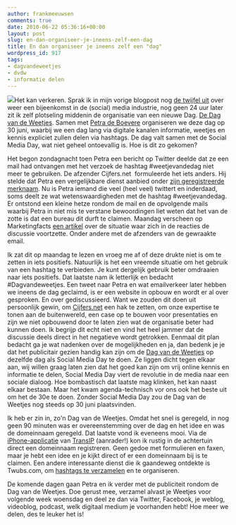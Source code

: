 ```yaml
---
author: frankmeeuwsen
comments: true
date: 2010-06-22 05:36:16+00:00
layout: post
slug: en-dan-organiseer-je-ineens-zelf-een-dag
title: En dan organiseer je ineens zelf een "dag"
wordpress_id: 917
tags:
- dagvandeweetjes
- dvdw
- informatie delen
---
```


[![](http://farm4.static.flickr.com/3121/3180236074_608666c955.jpg)](http://www.flickr.com/photos/grafixer/3180236074/)Het kan verkeren. Sprak ik in mijn vorige blogpost nog [de twijfel uit](http://incredibleadventure.nl/) over weer een bijeenkomst in de (social) media industrie, nog geen 24 uur later zit ik zelf plotseling middenin de organisatie van een nieuwe Dag. [De Dag van de Weetjes](http://www.dagvandeweetjes.nl/). Samen met [Petra de Boevere](http://www.twitter.com/slijterijmeisje) organiseren we deze dag op 30 juni, waarbij we een dag lang via digitale kanalen informatie, weetjes en kennis expliciet zullen delen via hashtags. De dag valt samen met de Social Media Day, wat niet geheel ontoevallig is. Hoe is dit zo gekomen?

Het begon zondagnacht toen Petra een bericht op Twitter deelde dat ze een mail had ontvangen met het verzoek de hashtag #weetjevandedag niet  meer te gebruiken. De afzender Cijfers.net  formuleerde het iets anders. Hij stelde  dat Petra een vergelijkbare dienst aanbied onder [zijn geregistreerde merknaam](http://register.boip.int/bmbonline/details/trademark/show.do?markID=1450007&markNumber=713690&markNumberType=REG). Nu is Petra iemand die veel (heel veel) twittert en inderdaad, soms deelt ze wat wetenswaardigheden met de hashtag #weetjevandedag. Er ontstond een kleine hetze rondom de mail en de opvolgende mails waarbij Petra in niet mis te verstane bewoordingen liet weten dat het van de zotte is dat een bureau dit durft te claimen. Maandag verscheen op Marketingfacts [een artikel](http://www.marketingfacts.nl/berichten/20100621_weetjevandedag._een_hashtag_claimen_kan_dat/) over de situatie waar zich in de reacties de discussie voortzette. Onder andere met de afzenders van de gewraakte email.

Ik zat dit op maandag te lezen en vroeg me af of deze drukte niet is om te zetten in iets positiefs. Natuurlijk is het een vreemde situatie om het gebruik van een hashtag te verbieden. Je kunt dergelijk gebruik beter omdraaien naar iets positiefs. Dat laatste nam ik letterlijk en bedacht #Dagvandeweetjes. Een tweet naar Petra en wat emailverkeer later hebben we ineens de dag geclaimd, is er een website in opbouw en wordt er al over gesproken. En over gediscussieerd. Want we zouden dit doen uit persoonlijk gewin, om [Cijfers.net](http://Cijfers.net) een hak te zetten, om onze expertise te tonen aan de buitenwereld, een case op te bouwen voor presentaties en zijn we niet opbouwend door te laten zien wat de organisatie beter had kunnen doen. Ik begrijp dit echt niet en vind het heel jammer dat de discussie deels direct in het negatieve wordt getrokken. Eenmaal dit plan bedacht ga je wat nadenken over de mogelijkheden en ja, dan bedenk je je dat het publicitair gezien handig kan zijn om de [Dag van de Weetjes](http://www.dagvandeweetjes.nl/) op dezelfde dag als Social Media Day te doen. Ze liggen dicht tegen elkaar aan, wij willen graag laten zien dat het goed kan zijn om vrij online kennis en informatie te delen, Social Media Day viert de revolutie in de media naar een sociale dialoog. Hoe bombastisch dat laatste mag klinken, het kan naast elkaar bestaan. Maar het kwam agenda-technisch vor ons ook het beste uit om het de 30e te doen. Zonder Social Media Day zou de Dag van de Weetjes nog steeds op 30 juni plaatsvinden.

Ik heb er zin in, zo'n Dag van de Weetjes. Omdat het snel is geregeld, in nog geen 90 minuten was er overeenstemming over de dag en het idee en was de domeinnaam geregeld. Dat laatste vond ik eveneens mooi. Via de [iPhone-applicatie](http://itunes.apple.com/us/app/transip/id325181784?mt=8) van [TransIP](http://www.transip.nl) (aanrader!) kon ik rustig in de achtertuin direct een domeinnaam registreren. Geen gedoe met formulieren en faxen, maar je hebt een idee en je kijkt direct of er een domeinnaam bij is te claimen. Een andere interessante dienst die ik gaandeweg ontdekte is Twubs.com, om [hashtags te verzamelen](http://twubs.com/dagvandeweetjes) en te organiseren.

De komende dagen gaan Petra en ik verder met de publiciteit rondom de Dag van de Weetjes. Doe gerust mee, verzamel alvast je Weetjes voor volgende week woensdag en deel ze dan via Twitter, Facebook, je weblog, videoblog, podcast, welk digitaal medium je voorhanden hebt! Hoe meer we delen, des te leuker het is!
